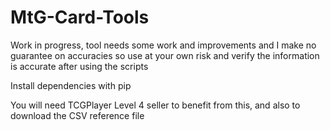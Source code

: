# MtG-Card-Tools

Work in progress, tool needs some work and improvements and I make no guarantee on accuracies so use at your own risk and verify the information is accurate after using the scripts

Install dependencies with pip

You will need TCGPlayer Level 4 seller to benefit from this, and also to download the CSV reference file
